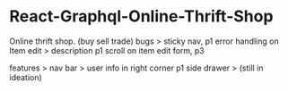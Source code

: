 # React-Graphql-Online-Thrift-Shop
Online thrift shop. (buy sell trade)
bugs > 
sticky nav, p1
error handling on Item edit > description p1
scroll on item edit form, p3

features >
nav bar > user info in right corner p1
side drawer > (still in ideation)
